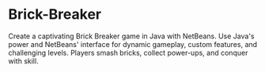 # Brick-Breaker
Create a captivating Brick Breaker game in Java with NetBeans. Use Java's power and NetBeans' interface for dynamic gameplay, custom features, and challenging levels. Players smash bricks, collect power-ups, and conquer with skill.
